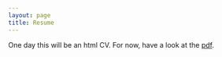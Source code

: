 ```yaml
---
layout: page
title: Resume
---
```


One day this will be an html CV. For now, have a look at the [pdf](https://github.com/EmilienDupont/emiliendupont.github.io/raw/master/emilien_resume.pdf).
